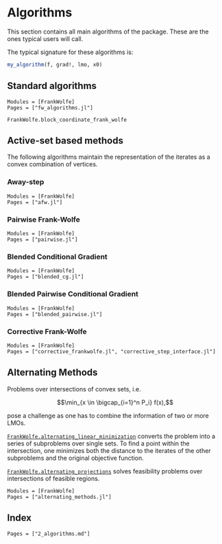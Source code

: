 # Algorithms

This section contains all main algorithms of the package. These are the ones typical users will call.

The typical signature for these algorithms is:
```julia
my_algorithm(f, grad!, lmo, x0)
```

## Standard algorithms

```@autodocs
Modules = [FrankWolfe]
Pages = ["fw_algorithms.jl"]
```

```@docs
FrankWolfe.block_coordinate_frank_wolfe
```

## Active-set based methods

The following algorithms maintain the representation of the iterates
as a convex combination of vertices.

### Away-step

```@autodocs
Modules = [FrankWolfe]
Pages = ["afw.jl"]
```

### Pairwise Frank-Wolfe

```@autodocs
Modules = [FrankWolfe]
Pages = ["pairwise.jl"]
```

### Blended Conditional Gradient

```@autodocs
Modules = [FrankWolfe]
Pages = ["blended_cg.jl"]
```

### Blended Pairwise Conditional Gradient

```@autodocs
Modules = [FrankWolfe]
Pages = ["blended_pairwise.jl"]
```

### Corrective Frank-Wolfe

```@autodocs
Modules = [FrankWolfe]
Pages = ["corrective_frankwolfe.jl", "corrective_step_interface.jl"]
```

## Alternating Methods

Problems over intersections of convex sets, i.e.
```math
\min_{x \in \bigcap_{i=1}^n P_i} f(x),
```
pose a challenge as one has to combine the information of two or more LMOs.

[`FrankWolfe.alternating_linear_minimization`](@ref) converts the problem into a series of subproblems over single sets. To find a point within the intersection, one minimizes both the distance to the iterates of the other subproblems and the original objective function.

[`FrankWolfe.alternating_projections`](@ref) solves feasibility problems over intersections of feasible regions.

```@autodocs
Modules = [FrankWolfe]
Pages = ["alternating_methods.jl"]
```

## Index

```@index
Pages = ["2_algorithms.md"]
```
